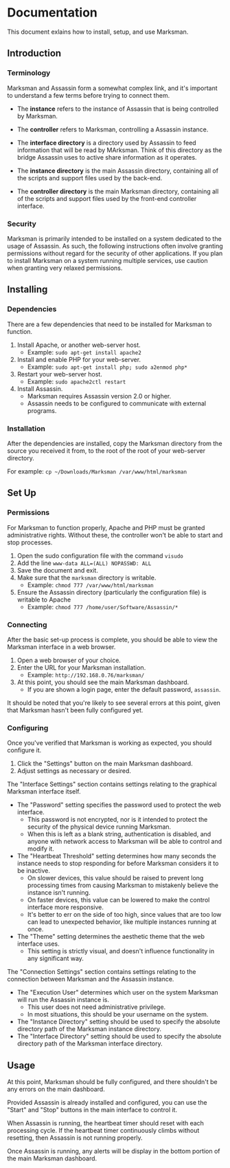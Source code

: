 # Documentation

This document exlains how to install, setup, and use Marksman.


## Introduction

### Terminology

Marksman and Assassin form a somewhat complex link, and it's important to understand a few terms before trying to connect them.

- The **instance** refers to the instance of Assassin that is being controlled by Marksman.
- The **controller** refers to Marksman, controlling a Assassin instance.

- The **interface directory** is a directory used by Assassin to feed information that will be read by MArksman. Think of this directory as the bridge Assassin uses to active share information as it operates.
- The **instance directory** is the main Assassin directory, containing all of the scripts and support files used by the back-end.
- The **controller directory** is the main Marksman directory, containing all of the scripts and support files used by the front-end controller interface.

### Security

Marksman is primarily intended to be installed on a system dedicated to the usage of Assassin. As such, the following instructions often involve granting permissions without regard for the security of other applications. If you plan to install Marksman on a system running multiple services, use caution when granting very relaxed permissions.


## Installing

### Dependencies

There are a few dependencies that need to be installed for Marksman to function.

1. Install Apache, or another web-server host.
    - Example: `sudo apt-get install apache2`
2. Install and enable PHP for your web-server.
    - Example: `sudo apt-get install php; sudo a2enmod php*`
3. Restart your web-server host.
    - Example: `sudo apache2ctl restart`
4. Install Assassin.
    - Marksman requires Assassin version 2.0 or higher.
    - Assassin needs to be configured to communicate with external programs.

### Installation

After the dependencies are installed, copy the Marksman directory from the source you received it from, to the root of the root of your web-server directory.

For example: `cp ~/Downloads/Marksman /var/www/html/marksman`


## Set Up

### Permissions

For Marksman to function properly, Apache and PHP must be granted administrative rights. Without these, the controller won't be able to start and stop processes.

1. Open the sudo configuration file with the command `visudo`
2. Add the line `www-data ALL=(ALL) NOPASSWD: ALL`
3. Save the document and exit.
4. Make sure that the `marksman` directory is writable.
    - Example: `chmod 777 /var/www/html/marksman`
5. Ensure the Assassin directory (particularly the configuration file) is writable to Apache
    - Example: `chmod 777 /home/user/Software/Assassin/*`


### Connecting

After the basic set-up process is complete, you should be able to view the Marksman interface in a web browser.

1. Open a web browser of your choice.
2. Enter the URL for your Marksman installation.
    - Example: `http://192.168.0.76/marksman/`
3. At this point, you should see the main Marksman dashboard.
    - If you are shown a login page, enter the default password, `assassin`.

It should be noted that you're likely to see several errors at this point, given that Marksman hasn't been fully configured yet.


### Configuring

Once you've verified that Marksman is working as expected, you should configure it.

1. Click the "Settings" button on the main Marksman dashboard.
2. Adjust settings as necessary or desired.

The "Interface Settings" section contains settings relating to the graphical Marksman interface itself.

- The "Password" setting specifies the password used to protect the web interface.
    - This password is not encrypted, nor is it intended to protect the security of the physical device running Marksman.
    - When this is left as a blank string, authentication is disabled, and anyone with network access to Marksman will be able to control and modify it.
- The "Heartbeat Threshold" setting determines how many seconds the instance needs to stop responding for before Marksman considers it to be inactive.
    - On slower devices, this value should be raised to prevent long processing times from causing Marksman to mistakenly believe the instance isn't running.
    - On faster devices, this value can be lowered to make the control interface more responsive.
    - It's better to err on the side of too high, since values that are too low can lead to unexpected behavior, like multiple instances running at once.
- The "Theme" setting determines the aesthetic theme that the web interface uses.
    - This setting is strictly visual, and doesn't influence functionality in any significant way.

The "Connection Settings" section contains settings relating to the connection between Marksman and the Assassin instance.

- The "Execution User" determines which user on the system Marksman will run the Assassin instance is.
    - This user does not need administrative privilege.
    - In most situations, this should be your username on the system.
- The "Instance Directory" setting should be used to specify the absolute directory path of the Marksman instance directory.
- The "Interface Directory" setting should be used to specify the absolute directory path of the Marksman interface directory.


## Usage

At this point, Marksman should be fully configured, and there shouldn't be any errors on the main dashboard.

Provided Assassin is already installed and configured, you can use the "Start" and "Stop" buttons in the main interface to control it.

When Assassin is running, the heartbeat timer should reset with each processing cycle. If the heartbeat timer continuously climbs without resetting, then Assassin is not running properly.

Once Assassin is running, any alerts will be display in the bottom portion of the main Marksman dashboard.
